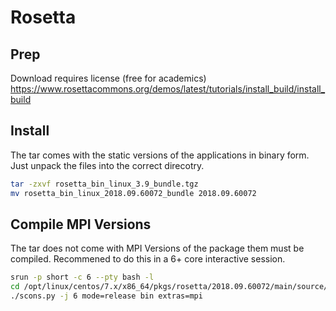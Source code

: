 # Rosetta

## Prep
Download requires license (free for academics)
https://www.rosettacommons.org/demos/latest/tutorials/install_build/install_build


## Install
The tar comes with the static versions of the applications in binary form.
Just unpack the files into the correct direcotry.

```bash
tar -zxvf rosetta_bin_linux_3.9_bundle.tgz
mv rosetta_bin_linux_2018.09.60072_bundle 2018.09.60072
```

## Compile MPI Versions
The tar does not come with MPI Versions of the package them must be compiled.
Recommened to do this in a 6+ core interactive session.

```bash
srun -p short -c 6 --pty bash -l
cd /opt/linux/centos/7.x/x86_64/pkgs/rosetta/2018.09.60072/main/source/
./scons.py -j 6 mode=release bin extras=mpi
```
